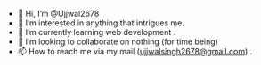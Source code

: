 - 👋 Hi, I’m @Ujjwal2678
- 👀 I’m interested in anything that intrigues me.
- 🌱 I’m currently learning web development .
- 💞️ I’m looking to collaborate on nothing (for time being)
- 📫 How to reach me via my mail (ujjwalsingh2678@gmail.com) .

<!---
Ujjwal2678/Ujjwal2678 is a ✨ special ✨ repository because its `README.md` (this file) appears on your GitHub profile.
You can click the Preview link to take a look at your changes.
--->
